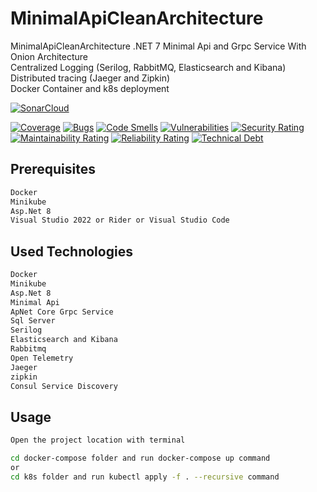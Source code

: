 # MinimalApiCleanArchitecture
MinimalApiCleanArchitecture .NET 7 Minimal Api and Grpc Service With Onion Architecture <br>Centralized Logging (Serilog, RabbitMQ, Elasticsearch and Kibana)<br>
Distributed tracing (Jaeger and Zipkin) <br>
Docker Container and k8s deployment

[![SonarCloud](https://sonarcloud.io/images/project_badges/sonarcloud-white.svg)](https://sonarcloud.io/summary/new_code?id=ahmettugur_MinimalApiCleanArchitecture)

[![Coverage](https://sonarcloud.io/api/project_badges/measure?project=ahmettugur_MinimalApiCleanArchitecture&metric=coverage)](https://sonarcloud.io/summary/new_code?id=ahmettugur_MinimalApiCleanArchitecture)
[![Bugs](https://sonarcloud.io/api/project_badges/measure?project=ahmettugur_MinimalApiCleanArchitecture&metric=bugs)](https://sonarcloud.io/summary/new_code?id=ahmettugur_MinimalApiCleanArchitecture)
[![Code Smells](https://sonarcloud.io/api/project_badges/measure?project=ahmettugur_MinimalApiCleanArchitecture&metric=code_smells)](https://sonarcloud.io/summary/new_code?id=ahmettugur_MinimalApiCleanArchitecture)
[![Vulnerabilities](https://sonarcloud.io/api/project_badges/measure?project=ahmettugur_MinimalApiCleanArchitecture&metric=vulnerabilities)](https://sonarcloud.io/summary/new_code?id=ahmettugur_MinimalApiCleanArchitecture)
[![Security Rating](https://sonarcloud.io/api/project_badges/measure?project=ahmettugur_MinimalApiCleanArchitecture&metric=security_rating)](https://sonarcloud.io/summary/new_code?id=ahmettugur_MinimalApiCleanArchitecture)
[![Maintainability Rating](https://sonarcloud.io/api/project_badges/measure?project=ahmettugur_MinimalApiCleanArchitecture&metric=sqale_rating)](https://sonarcloud.io/summary/new_code?id=ahmettugur_MinimalApiCleanArchitecture)
[![Reliability Rating](https://sonarcloud.io/api/project_badges/measure?project=ahmettugur_MinimalApiCleanArchitecture&metric=reliability_rating)](https://sonarcloud.io/summary/new_code?id=ahmettugur_MinimalApiCleanArchitecture)
[![Technical Debt](https://sonarcloud.io/api/project_badges/measure?project=ahmettugur_MinimalApiCleanArchitecture&metric=sqale_index)](https://sonarcloud.io/summary/new_code?id=ahmettugur_MinimalApiCleanArchitecture)

## Prerequisites

```bash
Docker
Minikube
Asp.Net 8
Visual Studio 2022 or Rider or Visual Studio Code

```

## Used Technologies

```bash
Docker
Minikube
Asp.Net 8
Minimal Api
ApNet Core Grpc Service
Sql Server
Serilog
Elasticsearch and Kibana
Rabbitmq
Open Telemetry
Jaeger
zipkin
Consul Service Discovery
```

## Usage

```bash
Open the project location with terminal

cd docker-compose folder and run docker-compose up command
or
cd k8s folder and run kubectl apply -f . --recursive command
```












